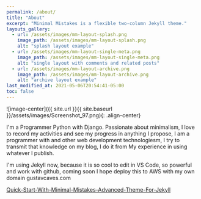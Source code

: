 ```yaml
---
permalink: /about/
title: "About"
excerpt: "Minimal Mistakes is a flexible two-column Jekyll theme."
layouts_gallery:
  - url: /assets/images/mm-layout-splash.png
    image_path: /assets/images/mm-layout-splash.png
    alt: "splash layout example"
  - url: /assets/images/mm-layout-single-meta.png
    image_path: /assets/images/mm-layout-single-meta.png
    alt: "single layout with comments and related posts"
  - url: /assets/images/mm-layout-archive.png
    image_path: /assets/images/mm-layout-archive.png
    alt: "archive layout example"
last_modified_at: 2021-05-06T20:54:41-05:00
toc: false
---
```


![image-center]({{ site.url }}{{ site.baseurl }}/assets/images/Screenshot_97.png){: .align-center}

I'm a Programmer Python with Django. Passionate about minimalism, I love to record my activities and see my progress in anything I propose, I am a programmer with and other web development technologiesm, I try to transmit that knowledge on my blog, I do it from My experience in using whatever I publish.

I'm using Jekyll now, because it is so cool to edit in VS Code, so powerful and work with github, coming soon I hope deploy this to AWS with my own domain gustavcaves.com

[Quick-Start-With-Minimal-Mistakes-Advanced-Theme-For-Jekyll](https://mmistakes.github.io/minimal-mistakes/docs/quick-start-guide/)
